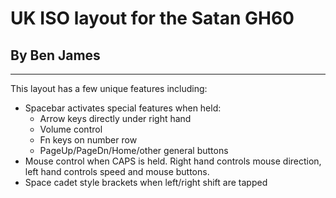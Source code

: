 # UK ISO layout for the Satan GH60 
## By Ben James
-----
This layout has a few unique features including:
* Spacebar activates special features when held:
  * Arrow keys directly under right hand
  * Volume control
  * Fn keys on number row
  * PageUp/PageDn/Home/other general buttons
* Mouse control when CAPS is held. Right hand controls mouse direction, left hand controls speed and mouse buttons.
* Space cadet style brackets when left/right shift are tapped

